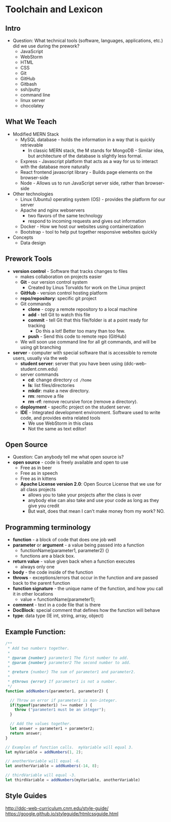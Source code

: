 # Toolchain and Lexicon

## Intro
- Question: What technical tools (software, languages, applications, etc.) did we use during the prework?
    - JavaScript
    - WebStorm
    - HTML
    - CSS
    - Git
    - GitHub
    - Gitbash
    - ssh/putty
    - command line
    - linux server
    - chocolatey

## What We Teach
- Modified MERN Stack
    - MySQL database - holds the information in a way that is quickly retrievable
        - In classic MERN stack, the M stands for MongoDB - Similar idea, but architecture of the database is slightly less formal.
    - Express - Javascript platform that acts as a way for us to interact with the database more naturally
    - React frontend javascript library - Builds page elements on the browser-side
    - Node - Allows us to run JavaScript server side, rather than browser-side
- Other technologies
    - Linux (Ubuntu) operating system (OS) - provides the platform for our server
    - Apache and nginx webservers
        - two flavors of the same technology
        - respond to incoming requests and gives out information
    - Docker - How we host our websites using containerization
    - Bootstrap - tool to help put together responsive websites quickly
- Concepts
    - Data design

## Prework Tools
- **version control** - Software that tracks changes to files
    - makes collaboration on projects easier
    - **Git** - our version control system
        - Created by Linus Torvalds for work on the Linux project
    - **GitHub** - version control hosting platform
    - **repo/repository**: specific git project
    - Git commands
        - **clone** - copy a remote repository to a local machine
        - **add** - tell Git to watch this file
        - **commit** - tell Git that this file/folder is at a point ready for tracking
            - Do this a lot!  Better too many than too few.
        - **push** - Send this code to remote repo (GitHub)
    - We will soon use command line for all git commands, and will be using git branching
- **server** - computer with special software that is accessible to remote users, usually via the web
    - **student server**: server that you have been using (ddc-web-student.cnm.edu)
    - server commands
        - **cd**: change directory `cd /home`
        - **ls**: list files/directories
        - **mkdir**: make a new directory.
        - **rm**: remove a file
        - **rm -rf**: remove recursive force (remove a directory).
    - **deployment** - specific project on the student server.
    - **IDE** - Integrated development environment.  Software used to write code, and provides extra related tools
        - We use WebStorm in this class
        - Not the same as text editor!

## Open Source
- Question: Can anybody tell me what open source is?
- **open source** - code is freely available and open to use
    - Free as in beer
    - Free as in speech
    - Free as in kittens
    - **Apache License version 2.0**: Open Source License that we use for all class projects
        - allows you to take your projects after the class is over
        - anybody else can also take and use your code as long as they give you credit
        - But wait, does that mean I can't make money from my work? NO.

## Programming terminology
- **function** - a block of code that does one job well
- **parameter** or **argument** -  a value being passed into a function
    - functionName(parameter1, parameter2) {}
    - functions are a black box.
- **return value** - value given back when a function executes
    - always only one
- **body** - the code inside of the function
- **throws** - exceptions/errors that occur in the function and are passed back to the parent function
- **function signature** - the unique name of the function, and how you call it in other locations
    - value = functionName(parameter1);
- **comment** - text in a code file that is there
- **DocBlock**: special comment that defines how the function will behave
- **type**: data type (IE int, string, array, object)

## Example Function:
```javascript
/**
 * Add two numbers together.
 * 
 * @param {number} parameter1 The first number to add.
 * @param {number} parameter2 The second number to add.
 * 
 * @return {number} The sum of parameter1 and parameter2.
 *
 * @throws {error} If parameter1 is not a number.
 */
function addNumbers(parameter1, parameter2) {

  // Throw an error if parameter1 is non-integer.
  if(typeof(parameter1) !== number ) {
    throw ("parameter1 must be an integer");
  }

  // Add the values together.
  let answer = parameter1 + parameter2;
  return answer;
}

// Examples of function calls.  myVariable will equal 3. 
let myVariable = addNumbers(1, 2);

// anotherVariable will equal -6.
let anotherVariable = addNumbers(-14, 8);  

// thirdVariable will equal -3.
let thirdVariable = addNumbers(myVariable, anotherVariable)
```

## Style Guides
http://ddc-web-curriculum.cnm.edu/style-guide/
https://google.github.io/styleguide/htmlcssguide.html
